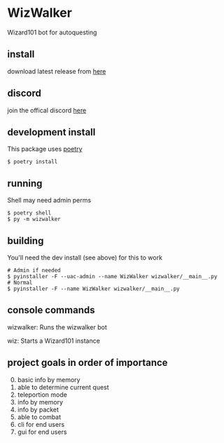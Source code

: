 # WizWalker
Wizard101 bot for autoquesting

## install
download latest release from [here](https://github.com/StarrFox/WizWalker/releases)

## discord
join the offical discord [here]()

## development install
This package uses [poetry](https://python-poetry.org/)
```shell script
$ poetry install
```

## running
Shell may need admin perms
```shell script
$ poetry shell
$ py -m wizwalker
```

## building
You'll need the dev install (see above) for this to work
```shell script
# Admin if needed
$ pyinstaller -F --uac-admin --name WizWalker wizwalker/__main__.py
# Normal
$ pyinstaller -F --name WizWalker wizwalker/__main__.py
```

## console commands
wizwalker: Runs the wizwalker bot

wiz: Starts a Wizard101 instance

## project goals in order of importance
0. basic info by memory
1. able to determine current quest
2. teleportion mode
3. info by memory
4. info by packet
5. able to combat
6. cli for end users
7. gui for end users
